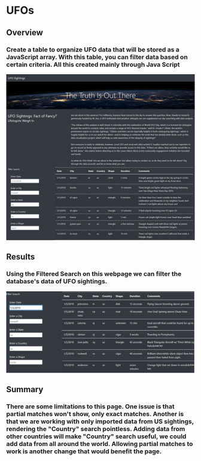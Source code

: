 # UFOs

## Overview

### Create a table to organize UFO data that will be stored as a JavaScript array. With this table, you can filter data based on certain criteria. All this created mainly through Java Script
![alt text](https://github.com/SketchasaurRex/UFOs/blob/main/UFOs/Static/Images/webpage.jpg)

## Results

### Using the Filtered Search on this webpage we can filter the database's data of UFO sightings.
![alt text](https://github.com/SketchasaurRex/UFOs/blob/main/UFOs/Static/Images/Filtered_Table.PNG)

## Summary

### There are some limitations to this page. One issue is that partial matches won't show, only exact matches. Another is that we are working with only imported data from US sightings, rendering the "Country" search pointless. Adding data from other countries will make "Country" search useful, we could add data from all around the world. Allowing partial matches to work is another change that would benefit the page.
